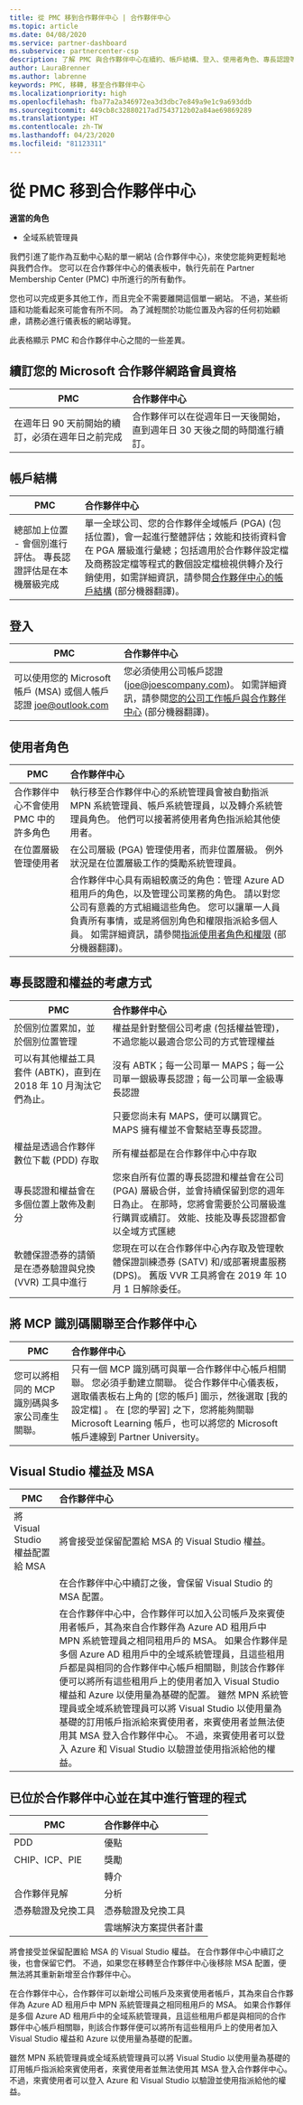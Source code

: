 ```yaml
---
title: 從 PMC 移到合作夥伴中心 | 合作夥伴中心
ms.topic: article
ms.date: 04/08/2020
ms.service: partner-dashboard
ms.subservice: partnercenter-csp
description: 了解 PMC 與合作夥伴中心在續約、帳戶結構、登入、使用者角色、專長認證等方面的差異和相似性。
author: LauraBrenner
ms.author: labrenne
keywords: PMC, 移轉, 移至合作夥伴中心
ms.localizationpriority: high
ms.openlocfilehash: fba77a2a346972ea3d3dbc7e849a9e1c9a693ddb
ms.sourcegitcommit: 449cb8c32880217ad7543712b02a84ae69869289
ms.translationtype: HT
ms.contentlocale: zh-TW
ms.lasthandoff: 04/23/2020
ms.locfileid: "81123311"
---
```

# <a name="moving-from-pmc-to-partner-center"></a>從 PMC 移到合作夥伴中心

**適當的角色**
-    全域系統管理員

我們引進了能作為互動中心點的單一網站 (合作夥伴中心)，來使您能夠更輕鬆地與我們合作。 您可以在合作夥伴中心的儀表板中，執行先前在 Partner Membership Center (PMC) 中所進行的所有動作。 

您也可以完成更多其他工作，而且完全不需要離開這個單一網站。 不過，某些術語和功能看起來可能會有所不同。 為了減輕關於功能位置及內容的任何初始顧慮，請務必進行儀表板的網站導覽。

此表格顯示 PMC 和合作夥伴中心之間的一些差異。

## <a name="renewing-your-microsoft-partner-network--membership"></a>續訂您的 Microsoft 合作夥伴網路會員資格

|**PMC**   |**合作夥伴中心**|
|----------------------|:-----------------------------|
|在週年日 90 天前開始的續訂，必須在週年日之前完成| 合作夥伴可以在從週年日一天後開始，直到週年日 30 天後之間的時間進行續訂。|

## <a name="account-structure"></a>帳戶結構

|**PMC**   |**合作夥伴中心**|
|----------------------|:-----------------------------|
|總部加上位置 - 會個別進行評估。 專長認證評估是在本機層級完成|單一全球公司、您的合作夥伴全域帳戶 (PGA) (包括位置)，會一起進行整體評估；效能和技術資料會在 PGA 層級進行彙總；包括適用於合作夥伴設定檔及商務設定檔等程式的數個設定檔檢視供轉介及行銷使用，如需詳細資訊，請參閱[合作夥伴中心的帳戶結構](account-structure.md) \(部分機器翻譯\)。|

## <a name="sign-in"></a>登入

|**PMC**   |**合作夥伴中心**|
|----------------------|:-----------------------------|
|可以使用您的 Microsoft 帳戶 (MSA) 或個人帳戶認證 joe@outlook.com|您必須使用公司帳戶認證 (joe@joescompany.com)。 如需詳細資訊，請參閱[您的公司工作帳戶與合作夥伴中心](azure-active-directory-tenants-and-partner-center.md) \(部分機器翻譯\)。|

## <a name="user-roles"></a>使用者角色

|**PMC**   |**合作夥伴中心**|
|----------------------|:-----------------------------|
|合作夥伴中心不會使用 PMC 中的許多角色|執行移至合作夥伴中心的系統管理員會被自動指派 MPN 系統管理員、帳戶系統管理員，以及轉介系統管理員角色。 他們可以接著將使用者角色指派給其他使用者。|
|在位置層級管理使用者|在公司層級 (PGA) 管理使用者，而非位置層級。 例外狀況是在位置層級工作的獎勵系統管理員。|
|   |合作夥伴中心具有兩組較廣泛的角色：管理 Azure AD 租用戶的角色，以及管理公司業務的角色。 請以對您公司有意義的方式組織這些角色。 您可以讓單一人員負責所有事情，或是將個別角色和權限指派給多個人員。 如需詳細資訊，請參閱[指派使用者角色和權限](permissions-overview.md) \(部分機器翻譯\)。 

## <a name="how-competencies-and-benefits-are-accounted-for"></a>專長認證和權益的考慮方式

|**PMC**   |**合作夥伴中心**|
|----------------------|:-----------------------------|
|於個別位置累加，並於個別位置管理|權益是針對整個公司考慮 (包括權益管理)，不過您能以最適合您公司的方式管理權益 |
|可以有其他權益工具套件 (ABTK)，直到在 2018 年 10 月淘汰它們為止。|沒有 ABTK；每一公司單一 MAPS；每一公司單一銀級專長認證；每一公司單一金級專長認證|
||只要您尚未有 MAPS，便可以購買它。 MAPS 擁有權並不會繫結至專長認證。  
|權益是透過合作夥伴數位下載 (PDD) 存取 |所有權益都是在合作夥伴中心中存取|
|專長認證和權益會在多個位置上散佈及劃分|您來自所有位置的專長認證和權益會在公司 (PGA) 層級合併，並會持續保留到您的週年日為止。 在那時，您將會需要於公司層級進行購買或續訂。 效能、技能及專長認證都會以全域方式匯總|
|軟體保證憑券的請領是在憑券驗證與兌換 (VVR) 工具中進行|您現在可以在合作夥伴中心內存取及管理軟體保證訓練憑券 (SATV) 和/或部署規畫服務 (DPS)。  舊版 VVR 工具將會在 2019 年 10 月 1 日解除委任。  |

## <a name="associating-mcp-ids-to-partner-center"></a>將 MCP 識別碼關聯至合作夥伴中心

|**PMC**   |**合作夥伴中心**   |
|-------------------------|:-------------------|
|您可以將相同的 MCP 識別碼與多家公司產生關聯。| 只有一個 MCP 識別碼可與單一合作夥伴中心帳戶相關聯。 您必須手動建立關聯。 從合作夥伴中心儀表板，選取儀表板右上角的 [您的帳戶]  圖示，然後選取 [我的設定檔]  。 在 [您的學習]  之下，您將能夠關聯 Microsoft Learning 帳戶，也可以將您的 Microsoft 帳戶連線到 Partner University。

## <a name="visual-studio-benefits-and-msa"></a>Visual Studio 權益及 MSA

|**PMC**   |**合作夥伴中心**   |
|-----------------|:-----------------|
|將 Visual Studio 權益配置給 MSA|將會接受並保留配置給 MSA 的 Visual Studio 權益。|
||在合作夥伴中心中續訂之後，會保留 Visual Studio 的 MSA 配置。|
||在合作夥伴中心中，合作夥伴可以加入公司帳戶及來賓使用者帳戶，其為來自合作夥伴為 Azure AD 租用戶中 MPN 系統管理員之相同租用戶的 MSA。 如果合作夥伴是多個 Azure AD 租用戶中的全域系統管理員，且這些租用戶都是與相同的合作夥伴中心帳戶相關聯，則該合作夥伴便可以將所有這些租用戶上的使用者加入 Visual Studio 權益和 Azure 以使用量為基礎的配置。 雖然 MPN 系統管理員或全域系統管理員可以將 Visual Studio 以使用量為基礎的訂用帳戶指派給來賓使用者，來賓使用者並無法使用其 MSA 登入合作夥伴中心。 不過，來賓使用者可以登入 Azure 和 Visual Studio 以驗證並使用指派給他的權益。 |

## <a name="programs-now-located-and-managed-in-partner-center"></a>已位於合作夥伴中心並在其中進行管理的程式 

|**PMC**   |**合作夥伴中心**|
|----------------------|:-----------------------------|
|PDD  |優點|
|CHIP、ICP、PIE | 獎勵|
||轉介|
|合作夥伴見解| 分析|
|憑券驗證及兌換工具| 憑券驗證及兌換工具|
|           |雲端解決方案提供者計畫|

將會接受並保留配置給 MSA 的 Visual Studio 權益。 在合作夥伴中心中續訂之後，也會保留它們。 不過，如果您在移轉至合作夥伴中心後移除 MSA 配置，便無法將其重新新增至合作夥伴中心。

在合作夥伴中心，合作夥伴可以新增公司帳戶及來賓使用者帳戶，其為來自合作夥伴為 Azure AD 租用戶中 MPN 系統管理員之相同租用戶的 MSA。 如果合作夥伴是多個 Azure AD 租用戶中的全域系統管理員，且這些租用戶都是與相同的合作夥伴中心帳戶相關聯，則該合作夥伴便可以將所有這些租用戶上的使用者加入 Visual Studio 權益和 Azure 以使用量為基礎的配置。

雖然 MPN 系統管理員或全域系統管理員可以將 Visual Studio 以使用量為基礎的訂用帳戶指派給來賓使用者，來賓使用者並無法使用其 MSA 登入合作夥伴中心。 不過，來賓使用者可以登入 Azure 和 Visual Studio 以驗證並使用指派給他的權益。

